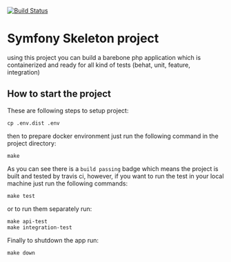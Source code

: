 [![Build Status](https://app.travis-ci.com/mehdi-zarrin/geolocation.svg?branch=master)](https://app.travis-ci.com/mehdi-zarrin/geolocation)

# Symfony Skeleton project
using this project you can build a barebone php application which is containerized and ready for all kind of tests (behat, unit, feature, integration)

## How to start the project

These are following steps to setup project:

```
cp .env.dist .env
```

then to prepare docker environment just run the following command in the project directory:
```
make
```

As you can see there is a `build passing` badge which means the project is built and tested by travis ci, however, if you want to run the test in your local machine just run the following commands:
```
make test
```
or to run them separately run:
```
make api-test
make integration-test
```

Finally to shutdown the app run:

```
make down 
```

